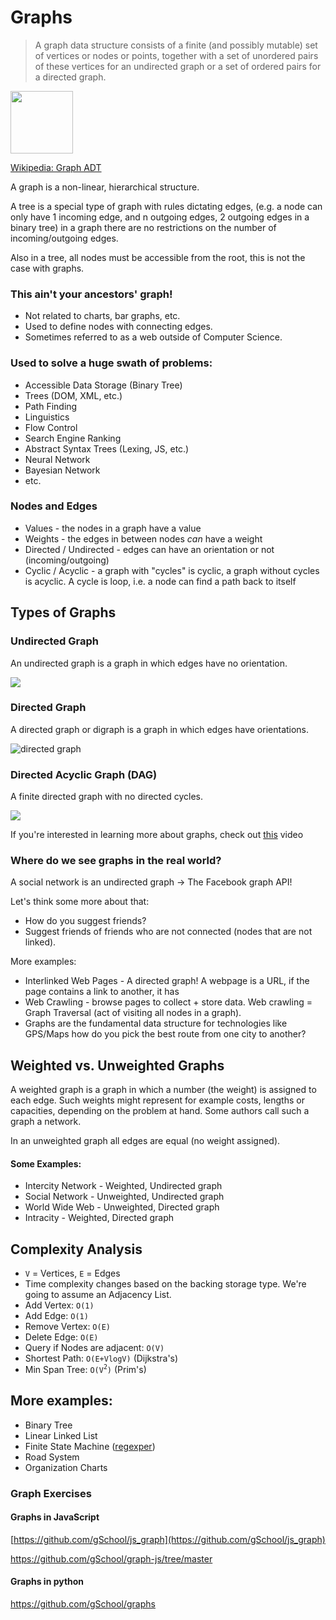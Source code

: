 # Graphs

> A graph data structure consists of a finite (and possibly mutable) set of vertices or nodes or points, together with a set of unordered pairs of these vertices for an undirected graph or a set of ordered pairs for a directed graph.

<img height="100" src="http://web.cecs.pdx.edu/~sheard/course/Cs163/Graphics/graph1.png">

[Wikipedia: Graph ADT](https://en.wikipedia.org/wiki/Graph_(abstract_data_type))

A graph is a non-linear, hierarchical structure.

A tree is a special type of graph with rules dictating edges, (e.g. a node can only have 1 incoming edge, and n outgoing edges, 2 outgoing edges in a binary tree) in a graph there are no restrictions on the number of incoming/outgoing edges.

Also in a tree, all nodes must be accessible from the root, this is not the case with graphs.

### This ain't your ancestors' graph!

* Not related to charts, bar graphs, etc.
* Used to define nodes with connecting edges.
* Sometimes referred to as a web outside of Computer Science.

### Used to solve a huge swath of problems:
  * Accessible Data Storage (Binary Tree)
  * Trees (DOM, XML, etc.)
  * Path Finding
  * Linguistics
  * Flow Control
  * Search Engine Ranking
  * Abstract Syntax Trees (Lexing, JS, etc.)
  * Neural Network
  * Bayesian Network
  * etc.

### Nodes and Edges
  * Values - the nodes in a graph have a value
  * Weights - the edges in between nodes _can_ have a weight
  * Directed / Undirected - edges can have an orientation or not (incoming/outgoing)
  * Cyclic / Acyclic - a graph with "cycles" is cyclic, a graph without cycles is acyclic. A cycle is loop, i.e. a node can find a path back to itself

## Types of Graphs

### Undirected Graph

An undirected graph is a graph in which edges have no orientation.

![](http://www.xatlantis.ch/examples/graphics/graph1_example.png)


### Directed Graph

A directed graph or digraph is a graph in which edges have orientations. 

![directed graph](http://upload.wikimedia.org/wikipedia/commons/a/a0/CPT-Graphs-directed-weighted-ex2.svg)

### Directed Acyclic Graph (DAG)

A finite directed graph with no directed cycles.

![](https://upload.wikimedia.org/wikipedia/commons/4/4b/Directed_acyclic_graph.svg)

If you're interested in learning more about graphs, check out [this](https://www.youtube.com/watch?v=gXgEDyodOJU&list=PL2_aWCzGMAwI3W_JlcBbtYTwiQSsOTa6P&index=38) video


### Where do we see graphs in the real world?

A social network is an undirected graph -> The Facebook graph API!

Let's think some more about that:
* How do you suggest friends?
 * Suggest friends of friends who are not connected (nodes that are not linked).

More examples:

* Interlinked Web Pages - A directed graph! A webpage is a URL, if the page contains a link to another, it has
* Web Crawling - browse pages to collect + store data. Web crawling = Graph Traversal (act of visiting all nodes in a graph).  
* Graphs are the fundamental data structure for technologies like GPS/Maps how do you pick the best route from one city to another?

## Weighted vs. Unweighted Graphs

A weighted graph is a graph in which a number (the weight) is assigned to each edge. Such weights might represent for example costs, lengths or capacities, depending on the problem at hand. Some authors call such a graph a network.

In an unweighted graph all edges are equal (no weight assigned).

#### Some Examples:
- Intercity Network - Weighted, Undirected graph
- Social Network - Unweighted, Undirected graph
- World Wide Web - Unweighted, Directed graph
- Intracity - Weighted, Directed graph

## Complexity Analysis

* `V` = Vertices, `E` = Edges
* Time complexity changes based on the backing storage type. We're going to assume an Adjacency List.
* Add Vertex: `O(1)`
* Add Edge: `O(1)`
* Remove Vertex: `O(E)`
* Delete Edge: `O(E)`
* Query if Nodes are adjacent: `O(V)`
* Shortest Path: `O(E+VlogV)` (Dijkstra's)
* Min Span Tree: `O(V`<sup>`2`</sup>`)` (Prim's) 

## More examples:
  * Binary Tree
  * Linear Linked List
  * Finite State Machine ([regexper](http://regexper.com/))
  * Road System
  * Organization Charts

### Graph Exercises

#### Graphs in JavaScript

[https://github.com/gSchool/js_graph](https://github.com/gSchool/js_graph)

https://github.com/gSchool/graph-js/tree/master


#### Graphs in python
https://github.com/gSchool/graphs
